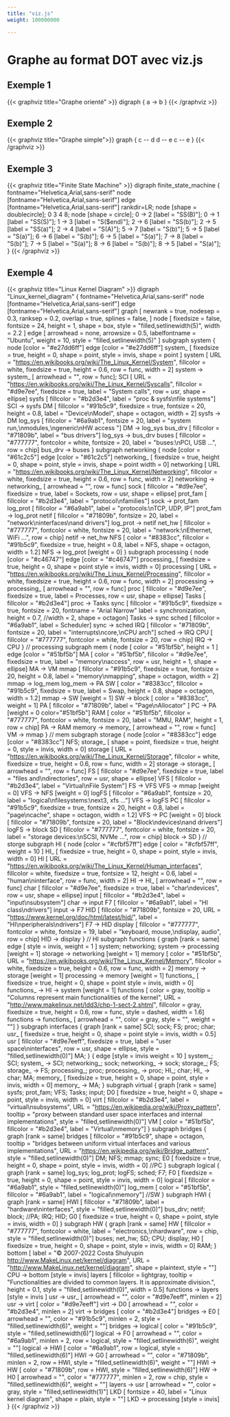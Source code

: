 ```yaml
---
title: "viz.js"
weight: 100000000

---
```


# Graphe au format DOT avec viz.js

## Exemple 1

{{< graphviz title="Graphe orienté" >}}
digraph {
    a -> b
}
{{< /graphviz >}}

## Exemple 2

{{< graphviz title="Graphe simple">}}
graph {
    c -- d
    d -- e
    c -- e
}
{{< /graphviz >}}

## Exemple 3

{{< graphviz title="Finite State Machine" >}}
digraph finite_state_machine {
	fontname="Helvetica,Arial,sans-serif"
	node [fontname="Helvetica,Arial,sans-serif"]
	edge [fontname="Helvetica,Arial,sans-serif"]
	rankdir=LR;
	node [shape = doublecircle]; 0 3 4 8;
	node [shape = circle];
	0 -> 2 [label = "SS(B)"];
	0 -> 1 [label = "SS(S)"];
	1 -> 3 [label = "S($end)"];
	2 -> 6 [label = "SS(b)"];
	2 -> 5 [label = "SS(a)"];
	2 -> 4 [label = "S(A)"];
	5 -> 7 [label = "S(b)"];
	5 -> 5 [label = "S(a)"];
	6 -> 6 [label = "S(b)"];
	6 -> 5 [label = "S(a)"];
	7 -> 8 [label = "S(b)"];
	7 -> 5 [label = "S(a)"];
	8 -> 6 [label = "S(b)"];
	8 -> 5 [label = "S(a)"];
}
{{< /graphviz >}}

## Exemple 4

{{< graphviz title="Linux Kernel Diagram" >}}
digraph "Linux_kernel_diagram" {
	fontname="Helvetica,Arial,sans-serif"
	node [fontname="Helvetica,Arial,sans-serif"]
	edge [fontname="Helvetica,Arial,sans-serif"]
	graph [
		newrank = true,
		nodesep = 0.3,
		ranksep = 0.2,
		overlap = true,
		splines = false,
	]
	node [
		fixedsize = false,
		fontsize = 24,
		height = 1,
		shape = box,
		style = "filled,setlinewidth(5)",
		width = 2.2
	]
	edge [
		arrowhead = none,
		arrowsize = 0.5,
		labelfontname = "Ubuntu",
		weight = 10,
		style = "filled,setlinewidth(5)"
	]
	subgraph system {
		node [color = "#e27dd6ff"]
		edge [color = "#e27dd6ff"]
		system_ [
			fixedsize = true,
			height = 0,
			shape = point,
			style = invis,
			shape = point
		]
		system [
			URL = "https://en.wikibooks.org/wiki/The_Linux_Kernel/System",
			fillcolor = white,
			fixedsize = true,
			height = 0.6,
			row = func,
			width = 2]
		system -> system_ [
			arrowhead = "",
			row = func];
		SCI [
			URL = "https://en.wikibooks.org/wiki/The_Linux_Kernel/Syscalls",
			fillcolor = "#d9e7ee",
			fixedsize = true,
			label = "System calls",
			row = usr,
			shape = ellipse]
		sysfs [
			fillcolor = "#b2d3e4",
			label = "proc & sysfs\nfile systems"]
		SCI -> sysfs
		DM [
			fillcolor = "#91b5c9",
			fixedsize = true,
			fontsize = 20,
			height = 0.8,
			label = "Device\nModel",
			shape = octagon,
			width = 2]
		sysfs -> DM
		log_sys [
			fillcolor = "#6a9ab1",
			fontsize = 20,
			label = "system run,\nmodules,\ngeneric\nHW access "]
		DM -> log_sys
		bus_drv [
			fillcolor = "#71809b",
			label = "bus drivers"]
		log_sys -> bus_drv
		buses [
			fillcolor = "#777777",
			fontcolor = white,
			fontsize = 20,
			label = "buses:\nPCI, USB ...",
			row = chip]
		bus_drv -> buses
	}
	subgraph networking {
		node [color = "#61c2c5"]
		edge [color = "#61c2c5"]
		networking_ [
			fixedsize = true,
			height = 0,
			shape = point,
			style = invis,
			shape = point
				width = 0]
		networking [
			URL = "https://en.wikibooks.org/wiki/The_Linux_Kernel/Networking",
			fillcolor = white,
			fixedsize = true,
			height = 0.6,
			row = func,
			width = 2]
		networking -> networking_ [
			arrowhead = "",
			row = func]
		sock [
			fillcolor = "#d9e7ee",
			fixedsize = true,
			label = Sockets,
			row = usr,
			shape = ellipse]
		prot_fam [
			fillcolor = "#b2d3e4",
			label = "protocol\nfamilies"]
		sock -> prot_fam
		log_prot [
			fillcolor = "#6a9ab1",
			label = "protocols:\nTCP, UDP, IP"]
		prot_fam -> log_prot
		netif [
			fillcolor = "#71809b",
			fontsize = 20,
			label = "network\ninterfaces\nand drivers"]
		log_prot -> netif
		net_hw [
			fillcolor = "#777777",
			fontcolor = white,
			fontsize = 20,
			label = "network:\nEthernet, WiFi ...",
			row = chip]
		netif -> net_hw
		NFS [
			color = "#8383cc",
			fillcolor = "#91b5c9",
			fixedsize = true,
			height = 0.8,
			label = NFS,
			shape = octagon,
			width = 1.2]
		NFS -> log_prot [weight = 0]
	}
	subgraph processing {
		node [color = "#c46747"]
		edge [color = "#c46747"]
		processing_ [
			fixedsize = true,
			height = 0,
			shape = point
				style = invis,
			width = 0]
		processing [
			URL = "https://en.wikibooks.org/wiki/The_Linux_Kernel/Processing",
			fillcolor = white,
			fixedsize = true,
			height = 0.6,
			row = func,
			width = 2]
		processing -> processing_ [
			arrowhead = "",
			row = func]
		proc [
			fillcolor = "#d9e7ee",
			fixedsize = true,
			label = Processes,
			row = usr,
			shape = ellipse]
		Tasks [
			fillcolor = "#b2d3e4"]
		proc -> Tasks
		sync [
			fillcolor = "#91b5c9",
			fixedsize = true,
			fontsize = 20,
			fontname = "Arial Narrow"
			label = synchronization,
			height = 0.7,
			//width = 2,
			shape = octagon]
		Tasks -> sync
		sched [
			fillcolor = "#6a9ab1",
			label = Scheduler]
		sync -> sched
		IRQ [
			fillcolor = "#71809b",
			fontsize = 20,
			label = "interrupts\ncore,\nCPU arch"]
		sched -> IRQ
		CPU [
			fillcolor = "#777777",
			fontcolor = white,
			fontsize = 20,
			row = chip]
		IRQ -> CPU
	}	// processing
	subgraph mem {
		node [
			color = "#51bf5b",
			height = 1
		]
		edge [color = "#51bf5b"]
		MA [
			color = "#51bf5b",
			fillcolor = "#d9e7ee",
			fixedsize = true,
			label = "memory\naccess",
			row = usr,
			height = 1,
			shape = ellipse]
		MA -> VM
		mmap [
			fillcolor = "#91b5c9",
			fixedsize = true,
			fontsize = 20,
			height = 0.8,
			label = "memory\nmapping",
			shape = octagon,
			width = 2]
		mmap -> log_mem
		log_mem -> PA
		SW [
			color = "#8383cc",
			fillcolor = "#91b5c9",
			fixedsize = true,
			label = Swap,
			height = 0.8,
			shape = octagon,
			width = 1.2]
		mmap -> SW [weight = 1]
		SW -> block [
			color = "#8383cc", weight = 1]
		PA [
			fillcolor = "#71809b",
			label = "Page\nAllocator"
		]
		PC -> PA [weight = 0 color="#51bf5b"]
		RAM [
			color = "#51bf5b",
			fillcolor = "#777777",
			fontcolor = white,
			fontsize = 20,
			label = "MMU, RAM",
			height = 1,
			row = chip]
		PA -> RAM
		memory -> memory_ [
			arrowhead = "",
			row = func]
		VM -> mmap
	}	// mem
	subgraph storage {
		node [color = "#8383cc"]
		edge [color = "#8383cc"]
		NFS;
		storage_ [
			shape = point,
			fixedsize = true,
			height = 0,
			style = invis,
			width = 0]
		storage [
			URL = "https://en.wikibooks.org/wiki/The_Linux_Kernel/Storage",
			fillcolor = white,
			fixedsize = true,
			height = 0.6,
			row = func,
			width = 2]
		storage -> storage_ [
			arrowhead = "",
			row = func]
		FS [
			fillcolor = "#d9e7ee",
			fixedsize = true,
			label = "files and\ndirectories",
			row = usr,
			shape = ellipse]
		VFS [
			fillcolor = "#b2d3e4",
			label = "Virtual\nFile System"]
		FS -> VFS
		VFS -> mmap [weight = 0]
		VFS -> NFS [weight = 0]
		logFS [
			fillcolor = "#6a9ab1",
			fontsize = 20,
			label = "logical\nfilesystems:\next3, xfs ..."]
		VFS -> logFS
		PC [
			fillcolor = "#91b5c9",
			fixedsize = true,
			fontsize = 20,
			height = 0.8,
			label = "page\ncache",
			shape = octagon,
			width = 1.2]
		VFS -> PC [weight = 0]
		block [
			fillcolor = "#71809b",
			fontsize = 20,
			label = "Block\ndevices\nand drivers"]
		logFS -> block
		SD [
			fillcolor = "#777777",
			fontcolor = white,
			fontsize = 20,
			label = "storage devices:\nSCSI, NVMe ...",
			row = chip]
		block -> SD
	}	// storge
	subgraph HI {
		node [color = "#cfbf57ff"]
		edge [
			color = "#cfbf57ff",
			weight = 10
		]
		HI_ [
			fixedsize = true,
			height = 0,
			shape = point,
			style = invis,
			width = 0]
		HI [
			URL = "https://en.wikibooks.org/wiki/The_Linux_Kernel/Human_interfaces",
			fillcolor = white,
			fixedsize = true,
			fontsize = 12,
			height = 0.6,
			label = "human\ninterface",
			row = func,
			width = 2]
		HI -> HI_ [
			arrowhead = "",
			row = func]
		char [
			fillcolor = "#d9e7ee",
			fixedsize = true,
			label = "char\ndevices",
			row = usr,
			shape = ellipse]
		input [
			fillcolor = "#b2d3e4",
			label = "input\nsubsystem"]
		char -> input
		F7 [
			fillcolor = "#6a9ab1",
			label = "HI class\ndrivers"]
		input -> F7
		HID [
			fillcolor = "#71809b",
			fontsize = 20,
			URL = "https://www.kernel.org/doc/html/latest/hid/",
			label = "HI\nperipherals\ndrivers"]
		F7 -> HID
		display [
			fillcolor = "#777777",
			fontcolor = white,
			fontsize = 19,
			label = "keyboard, mouse,\ndisplay, audio",
			row = chip]
		HID -> display
	} // HI
	subgraph functions {
		graph [rank = same]
		edge [
			style = invis,
			weight = 1
		]
		system;
		networking;
		system -> processing [weight = 1]
		storage -> networking [weight = 1]
		memory [
			color = "#51bf5b",
			URL = "https://en.wikibooks.org/wiki/The_Linux_Kernel/Memory",
			fillcolor = white,
			fixedsize = true,
			height = 0.6,
			row = func,
			width = 2]
		memory -> storage [weight = 1]
		processing -> memory [weight = 1]
		functions_ [
			fixedsize = true,
			height = 0,
			shape = point
			style = invis,
			width = 0]
		functions_ -> HI -> system [weight = 1]
		functions [
			color = gray,
			tooltip = "Columns represent main functionalities of the kernel",
			URL = "http://www.makelinux.net/ldd3/chp-1-sect-2.shtml",
			fillcolor = gray,
			fixedsize = true,
			height = 0.6,
			row = func,
			style = dashed,
			width = 1.6]
		functions -> functions_ [
			arrowhead = "",
			color = gray,
			style = "",
			weight = ""]
	}
	subgraph interfaces {
		graph [rank = same]
		SCI;
		sock;
		FS;
		proc;
		char;
		usr_ [
			fixedsize = true,
			height = 0,
			shape = point
				style = invis,
			width = 0.5]
		usr [
			fillcolor = "#d9e7eeff",
			fixedsize = true,
			label = "user space\ninterfaces",
			row = usr,
			shape = ellipse,
			style = "filled,setlinewidth(0)"]
		MA;
	}
	{
		edge [style = invis weight = 10 ]
		system_;
		SCI;
		system_ -> SCI;
		networking_;
		sock;
		networking_ -> sock;
		storage_;
		FS;
		storage_ -> FS;
		processing_;
		proc;
		processing_ -> proc;
		HI_;
		char;
		HI_ -> char;
		MA;
		memory_ [
			fixedsize = true,
			height = 0,
			shape = point,
			style = invis,
			width = 0]
		memory_ -> MA;
	}
	subgraph virtual {
		graph [rank = same]
		sysfs;
		prot_fam;
		VFS;
		Tasks;
		input;
		D0 [
			fixedsize = true,
			height = 0,
			shape = point,
			style = invis,
			width = 0]
		virt [
			fillcolor = "#b2d3e4",
			label = "virtual\nsubsystems",
			URL = "https://en.wikipedia.org/wiki/Proxy_pattern",
			tooltip = "proxy between standard user space interfaces and internal implementations",
			style = "filled,setlinewidth(0)"]
		VM [
			color = "#51bf5b",
			fillcolor = "#b2d3e4",
			label = "Virtual\nmemory"]
	}
	subgraph bridges {
		graph [rank = same]
		bridges [
			fillcolor = "#91b5c9",
			shape = octagon,
			tooltip = "bridges between uniform virtual interfaces and various implementations",
			URL = "https://en.wikipedia.org/wiki/Bridge_pattern",
			style = "filled,setlinewidth(0)"]
		DM;
		NFS;
		mmap;
		sync;
		E0 [
			fixedsize = true,
			height = 0,
			shape = point,
			style = invis,
			width = 0]
		//PC
	}
	subgraph logical {
		graph [rank = same]
		log_sys;
		log_prot;
		logFS;
		sched;
		F7;
		F0 [
			fixedsize = true,
			height = 0,
			shape = point,
			style = invis,
			width = 0]
		logical [
			fillcolor = "#6a9ab1",
			style = "filled,setlinewidth(0)"]
		log_mem [
			color = "#51bf5b",
			fillcolor = "#6a9ab1",
			label = "logical\nmemory"]
		//SW
	}
	subgraph HWI {
		graph [rank = same]
		HWI [
			fillcolor = "#71809b",
			label = "hardware\ninterfaces",
			style = "filled,setlinewidth(0)"]
		bus_drv;
		netif;
		block;
		//PA;
		IRQ;
		HID;
		G0 [
			fixedsize = true,
			height = 0,
			shape = point,
			style = invis,
			width = 0]
	}
	subgraph HW {
		graph [rank = same]
		HW [
			fillcolor = "#777777",
			fontcolor = white,
			label = "electronics,\nhardware",
			row = chip,
			style = "filled,setlinewidth(0)"]
		buses;
		net_hw;
		SD;
		CPU;
		display;
		H0 [
			fixedsize = true,
			height = 0,
			shape = point,
			style = invis,
			width = 0]
		RAM;
	}
	bottom [
		label = "© 2007-2022 Costa Shulyupin http://www.MakeLinux.net/kernel/diagram",
		URL = "http://www.MakeLinux.net/kernel/diagram",
		shape = plaintext,
		style = ""]
	CPU -> bottom [style = invis]
	layers [
		fillcolor = lightgray,
		tooltip = "Functionalities are divided to common layers. It is approximate division.",
		height = 0.1,
		style = "filled,setlinewidth(0)",
		width = 0.5]
	functions -> layers [style = invis ]
	usr -> usr_ [
		arrowhead = "",
		color = "#d9e7eeff",
		minlen = 2]
	usr -> virt [
		color = "#d9e7eeff"]
	virt -> D0 [
		arrowhead = "",
		color = "#b2d3e4",
		minlen = 2]
	virt -> bridges [
		color = "#b2d3e4"]
	bridges -> E0 [
		arrowhead = "",
		color = "#91b5c9",
		minlen = 2,
		style = "filled,setlinewidth(6)",
		weight = ""]
	bridges -> logical [
		color = "#91b5c9",
		style = "filled,setlinewidth(6)"]
	logical -> F0 [
		arrowhead = "",
		color = "#6a9ab1",
		minlen = 2,
		row = logical,
		style = "filled,setlinewidth(6)",
		weight = ""]
	logical -> HWI [
		color = "#6a9ab1",
		row = logical,
		style = "filled,setlinewidth(6)"]
	HWI -> G0 [
		arrowhead = "",
		color = "#71809b",
		minlen = 2,
		row = HWI,
		style = "filled,setlinewidth(6)",
		weight = ""]
	HWI -> HW [
		color = "#71809b",
		row = HWI,
		style = "filled,setlinewidth(6)"]
	HW -> H0 [
		arrowhead = "",
		color = "#777777",
		minlen = 2,
		row = chip,
		style = "filled,setlinewidth(6)",
		weight = ""]
	layers -> usr [
		arrowhead = "",
		color = gray,
		style = "filled,setlinewidth(1)"]
	LKD [
		fontsize = 40,
		label = "Linux kernel diagram",
		shape = plain,
		style = ""]
	LKD -> processing [style = invis]
}
{{< /graphviz >}}
